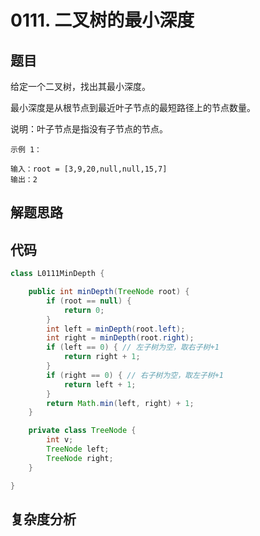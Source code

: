 # 0111. 二叉树的最小深度


## 题目
给定一个二叉树，找出其最小深度。

最小深度是从根节点到最近叶子节点的最短路径上的节点数量。

说明：叶子节点是指没有子节点的节点。


```
示例 1：

输入：root = [3,9,20,null,null,15,7]
输出：2
```

## 解题思路


## 代码
```java
class L0111MinDepth {

    public int minDepth(TreeNode root) {
        if (root == null) {
            return 0;
        }
        int left = minDepth(root.left);
        int right = minDepth(root.right);
        if (left == 0) { // 左子树为空，取右子树+1
            return right + 1;
        }
        if (right == 0) { // 右子树为空，取左子树+1
            return left + 1;
        }
        return Math.min(left, right) + 1;
    }

    private class TreeNode {
        int v;
        TreeNode left;
        TreeNode right;
    }

}
```

## 复杂度分析

